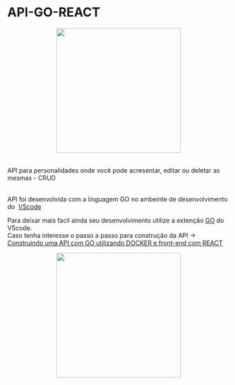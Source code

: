 # API-GO-REACT

<p align="center">
<img src="https://github.com/MariaIsabelli/API-GO-REACT/blob/main/REACT-GO.png" width="282"/>
</p>


</br>
API para personalidades onde você pode acresentar, editar ou deletar as mesmas - CRUD </br>
</br>

API foi desenvolvida com a linguagem GO no ambeinte de desenvolvimento do  <a href="https://code.visualstudio.com">VScode</a> </br>

Para deixar mais facil ainda seu desenvolvimento utilize a extenção <a href="https://marketplace.visualstudio.com/items?itemName=golang.go">GO</a> do VScode.
</br>
Caso tenha interesse o passo a passo para construção da API -> <a href="https://www.notion.so/Desenvolvendo-uma-API-com-GO-374359a9c5bd4d42a0a7ac5673d2bfb9">Construindo uma API com GO utilizando DOCKER e front-end com REACT</a> </br>

<p align="center">  
<img src="https://miro.medium.com/max/566/1*Dkmqx1iM4P15wthwBWGCEQ.gif" width="282"/>
</p>
